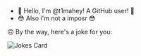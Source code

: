 - 👋 Hello, I'm @t1mahey! A GitHub user! 👋
- 😳 Also i'm not a imposr 😳

🙃 By the way, here's a joke for you:

<img src="https://readme-jokes.vercel.app/api" alt="Jokes Card" />

<!---
timahey/timahey это ✨ специальный ✨ репозеторий, потому это `README.md` (этот файл) появляется на вашей странице GitHub.
Ты можешь нажать на ссылку Посмотреть профиль, чтобы посмотреть на ваши изменения.
--->
